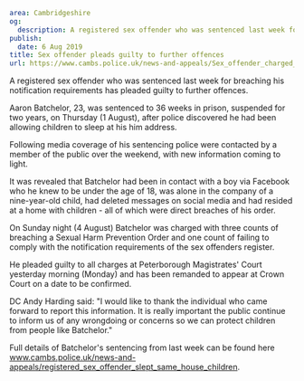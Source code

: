 ```yaml
area: Cambridgeshire
og:
  description: A registered sex offender who was sentenced last week for breaching his notification requirements has been charged with further offences.
publish:
  date: 6 Aug 2019
title: Sex offender pleads guilty to further offences
url: https://www.cambs.police.uk/news-and-appeals/Sex_offender_charged_for_further_offences
```

A registered sex offender who was sentenced last week for breaching his notification requirements has pleaded guilty to further offences.

Aaron Batchelor, 23, was sentenced to 36 weeks in prison, suspended for two years, on Thursday (1 August), after police discovered he had been allowing children to sleep at his him address.

Following media coverage of his sentencing police were contacted by a member of the public over the weekend, with new information coming to light.

It was revealed that Batchelor had been in contact with a boy via Facebook who he knew to be under the age of 18, was alone in the company of a nine-year-old child, had deleted messages on social media and had resided at a home with children - all of which were direct breaches of his order.

On Sunday night (4 August) Batchelor was charged with three counts of breaching a Sexual Harm Prevention Order and one count of failing to comply with the notification requirements of the sex offenders register.

He pleaded guilty to all charges at Peterborough Magistrates' Court yesterday morning (Monday) and has been remanded to appear at Crown Court on a date to be confirmed.

DC Andy Harding said: "I would like to thank the individual who came forward to report this information. It is really important the public continue to inform us of any wrongdoing or concerns so we can protect children from people like Batchelor."

Full details of Batchelor's sentencing from last week can be found here www.cambs.police.uk/news-and-appeals/registered_sex_offender_slept_same_house_children.
